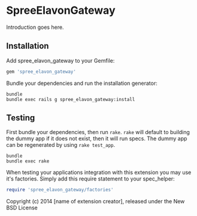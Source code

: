 SpreeElavonGateway
==================

Introduction goes here.

Installation
------------

Add spree_elavon_gateway to your Gemfile:

```ruby
gem 'spree_elavon_gateway'
```

Bundle your dependencies and run the installation generator:

```shell
bundle
bundle exec rails g spree_elavon_gateway:install
```

Testing
-------

First bundle your dependencies, then run `rake`. `rake` will default to building the dummy app if it does not exist, then it will run specs. The dummy app can be regenerated by using `rake test_app`.

```shell
bundle
bundle exec rake
```

When testing your applications integration with this extension you may use it's factories.
Simply add this require statement to your spec_helper:

```ruby
require 'spree_elavon_gateway/factories'
```

Copyright (c) 2014 [name of extension creator], released under the New BSD License
